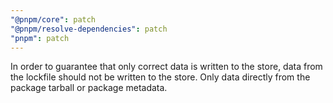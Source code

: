 ```yaml
---
"@pnpm/core": patch
"@pnpm/resolve-dependencies": patch
"pnpm": patch
---
```


In order to guarantee that only correct data is written to the store, data from the lockfile should not be written to the store. Only data directly from the package tarball or package metadata.
